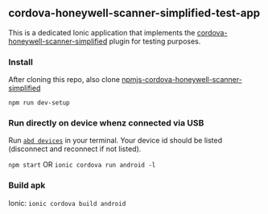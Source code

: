 ## cordova-honeywell-scanner-simplified-test-app
This is a dedicated Ionic application that implements the [cordova-honeywell-scanner-simplified](https://www.npmjs.com/package/cordova-honeywell-scanner-simplified) plugin for testing purposes.

### Install

After cloning this repo, also clone [npmjs-cordova-honeywell-scanner-simplified](https://github.com/dorumrr/npmjs-cordova-honeywell-scanner-simplified)

`npm run dev-setup`


### Run directly on device whenz connected via USB
Run [`abd devices`](https://developer.android.com/studio/command-line/adb) in your terminal. Your device id should be listed (disconnect and reconnect if not listed).

`npm start` OR `ionic cordova run android -l`

### Build apk
Ionic: `ionic cordova build android`